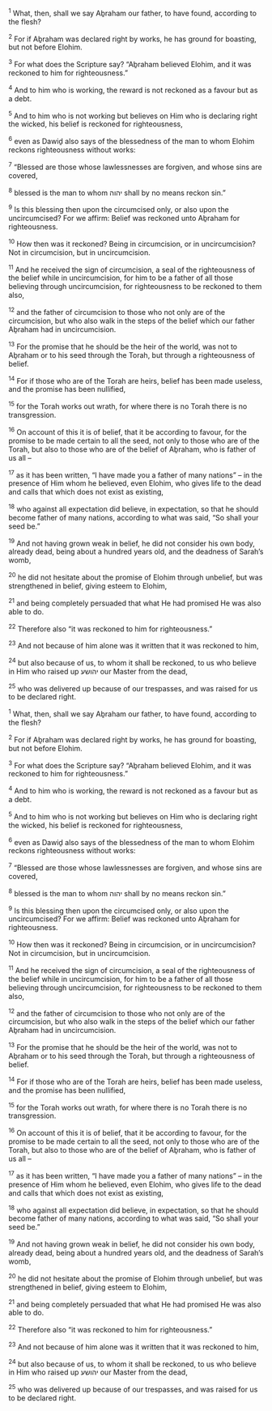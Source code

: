 <sup>1</sup> What, then, shall we say Aḇraham our father, to have found, according to the flesh?

<sup>2</sup> For if Aḇraham was declared right by works, he has ground for boasting, but not before Elohim.

<sup>3</sup> For what does the Scripture say? “Aḇraham believed Elohim, and it was reckoned to him for righteousness.”

<sup>4</sup> And to him who is working, the reward is not reckoned as a favour but as a debt.

<sup>5</sup> And to him who is not working but believes on Him who is declaring right the wicked, his belief is reckoned for righteousness,

<sup>6</sup> even as Dawiḏ also says of the blessedness of the man to whom Elohim reckons righteousness without works:

<sup>7</sup> “Blessed are those whose lawlessnesses are forgiven, and whose sins are covered,

<sup>8</sup> blessed is the man to whom יהוה shall by no means reckon sin.”

<sup>9</sup> Is this blessing then upon the circumcised only, or also upon the uncircumcised? For we affirm: Belief was reckoned unto Aḇraham for righteousness.

<sup>10</sup> How then was it reckoned? Being in circumcision, or in uncircumcision? Not in circumcision, but in uncircumcision.

<sup>11</sup> And he received the sign of circumcision, a seal of the righteousness of the belief while in uncircumcision, for him to be a father of all those believing through uncircumcision, for righteousness to be reckoned to them also,

<sup>12</sup> and the father of circumcision to those who not only are of the circumcision, but who also walk in the steps of the belief which our father Aḇraham had in uncircumcision.

<sup>13</sup> For the promise that he should be the heir of the world, was not to Aḇraham or to his seed through the Torah, but through a righteousness of belief.

<sup>14</sup> For if those who are of the Torah are heirs, belief has been made useless, and the promise has been nullified,

<sup>15</sup> for the Torah works out wrath, for where there is no Torah there is no transgression.

<sup>16</sup> On account of this it is of belief, that it be according to favour, for the promise to be made certain to all the seed, not only to those who are of the Torah, but also to those who are of the belief of Aḇraham, who is father of us all –

<sup>17</sup> as it has been written, “I have made you a father of many nations” – in the presence of Him whom he believed, even Elohim, who gives life to the dead and calls that which does not exist as existing,

<sup>18</sup> who against all expectation did believe, in expectation, so that he should become father of many nations, according to what was said, “So shall your seed be.”

<sup>19</sup> And not having grown weak in belief, he did not consider his own body, already dead, being about a hundred years old, and the deadness of Sarah’s womb,

<sup>20</sup> he did not hesitate about the promise of Elohim through unbelief, but was strengthened in belief, giving esteem to Elohim,

<sup>21</sup> and being completely persuaded that what He had promised He was also able to do.

<sup>22</sup> Therefore also “it was reckoned to him for righteousness.”

<sup>23</sup> And not because of him alone was it written that it was reckoned to him,

<sup>24</sup> but also because of us, to whom it shall be reckoned, to us who believe in Him who raised up יהושע our Master from the dead,

<sup>25</sup> who was delivered up because of our trespasses, and was raised for us to be declared right.

<sup>1</sup> What, then, shall we say Aḇraham our father, to have found, according to the flesh?

<sup>2</sup> For if Aḇraham was declared right by works, he has ground for boasting, but not before Elohim.

<sup>3</sup> For what does the Scripture say? “Aḇraham believed Elohim, and it was reckoned to him for righteousness.”

<sup>4</sup> And to him who is working, the reward is not reckoned as a favour but as a debt.

<sup>5</sup> And to him who is not working but believes on Him who is declaring right the wicked, his belief is reckoned for righteousness,

<sup>6</sup> even as Dawiḏ also says of the blessedness of the man to whom Elohim reckons righteousness without works:

<sup>7</sup> “Blessed are those whose lawlessnesses are forgiven, and whose sins are covered,

<sup>8</sup> blessed is the man to whom יהוה shall by no means reckon sin.”

<sup>9</sup> Is this blessing then upon the circumcised only, or also upon the uncircumcised? For we affirm: Belief was reckoned unto Aḇraham for righteousness.

<sup>10</sup> How then was it reckoned? Being in circumcision, or in uncircumcision? Not in circumcision, but in uncircumcision.

<sup>11</sup> And he received the sign of circumcision, a seal of the righteousness of the belief while in uncircumcision, for him to be a father of all those believing through uncircumcision, for righteousness to be reckoned to them also,

<sup>12</sup> and the father of circumcision to those who not only are of the circumcision, but who also walk in the steps of the belief which our father Aḇraham had in uncircumcision.

<sup>13</sup> For the promise that he should be the heir of the world, was not to Aḇraham or to his seed through the Torah, but through a righteousness of belief.

<sup>14</sup> For if those who are of the Torah are heirs, belief has been made useless, and the promise has been nullified,

<sup>15</sup> for the Torah works out wrath, for where there is no Torah there is no transgression.

<sup>16</sup> On account of this it is of belief, that it be according to favour, for the promise to be made certain to all the seed, not only to those who are of the Torah, but also to those who are of the belief of Aḇraham, who is father of us all –

<sup>17</sup> as it has been written, “I have made you a father of many nations” – in the presence of Him whom he believed, even Elohim, who gives life to the dead and calls that which does not exist as existing,

<sup>18</sup> who against all expectation did believe, in expectation, so that he should become father of many nations, according to what was said, “So shall your seed be.”

<sup>19</sup> And not having grown weak in belief, he did not consider his own body, already dead, being about a hundred years old, and the deadness of Sarah’s womb,

<sup>20</sup> he did not hesitate about the promise of Elohim through unbelief, but was strengthened in belief, giving esteem to Elohim,

<sup>21</sup> and being completely persuaded that what He had promised He was also able to do.

<sup>22</sup> Therefore also “it was reckoned to him for righteousness.”

<sup>23</sup> And not because of him alone was it written that it was reckoned to him,

<sup>24</sup> but also because of us, to whom it shall be reckoned, to us who believe in Him who raised up יהושע our Master from the dead,

<sup>25</sup> who was delivered up because of our trespasses, and was raised for us to be declared right.


